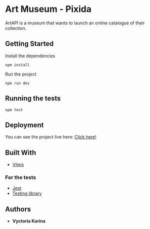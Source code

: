 # Art Museum - Pixida

ArtAPI is a museum that wants to launch an online catalogue
of their collection.

## Getting Started

Install the dependencies

    npm install

Run the project

    npm run dev

## Running the tests

    npm test

## Deployment

You can see the project live here: [Click here!](https://bright-heliotrope-1b1349.netlify.app/)

## Built With

  - [Vitejs](https://vitejs.dev/)
  
### For the tests

  - [Jest](https://jestjs.io/)
  - [Testing library](https://testing-library.com/)

## Authors

  - **Vyctoria Karina**
